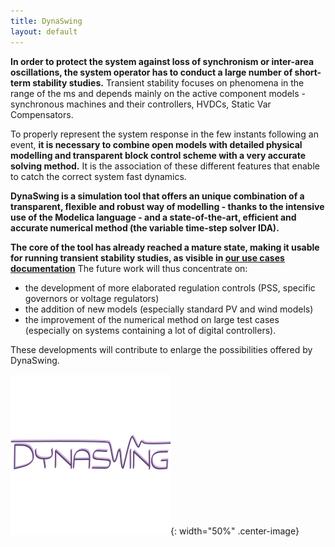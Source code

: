 ```yaml
---
title: DynaSwing
layout: default
---
```

<!--
    Except where otherwise noted, content in this website is Copyright (c)
    2015-2020, RTE (http://www.rte-france.com) and licensed under a
    CC-BY-4.0 (https://creativecommons.org/licenses/by/4.0/)
    license. All rights reserved.
-->

**In order to protect the system against loss of synchronism or inter-area oscillations, the system operator has to conduct a large number of short-term stability studies.** Transient stability focuses on phenomena in the range of the ms and depends mainly on the active component models - synchronous machines and their controllers, HVDCs, Static Var Compensators.

To properly represent the system response in the few instants following an event, **it is necessary to combine open models with detailed physical modelling and transparent block control scheme with a very accurate solving method.** It is the association of these different features that enable to catch the correct system fast dynamics.

**DynaSwing is a simulation tool that offers an unique combination of a transparent, flexible and robust way of modelling - thanks to the intensive use of the Modelica language - and a state-of-the-art, efficient and accurate numerical method (the variable time-step solver IDA).**

**The core of the tool has already reached a mature state, making it usable for running transient stability studies, as visible in [our use cases documentation](https://github.com/dynawo/dynawo/releases/download/v1.3.2/DynawoDocumentation.zip)** The future work will thus concentrate on:
- the development of more elaborated regulation controls (PSS, specific governors or voltage regulators)
- the addition of new models (especially standard PV and wind models)
- the improvement of the numerical method on large test cases (especially on systems containing a lot of digital controllers).

These developments will contribute to enlarge the possibilities offered by DynaSwing.

![image](../assets/images/DynaSwing.png){: width="50%" .center-image}